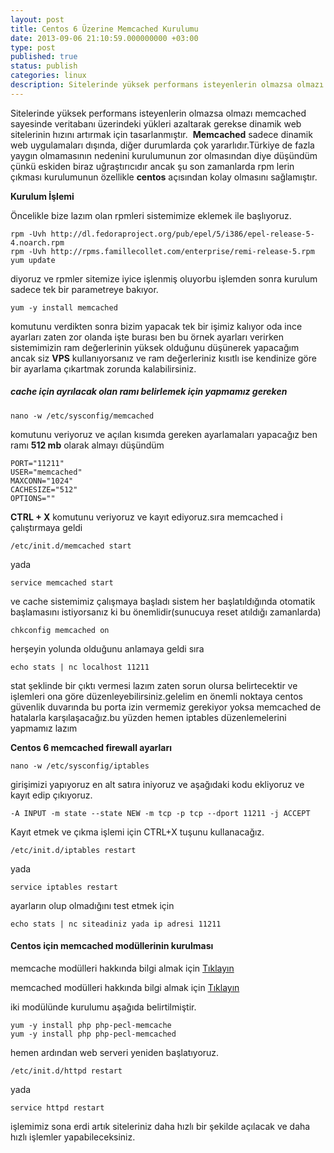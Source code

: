 ```yaml
---
layout: post
title: Centos 6 Üzerine Memcached Kurulumu
date: 2013-09-06 21:10:59.000000000 +03:00
type: post
published: true
status: publish
categories: linux
description: Sitelerinde yüksek performans isteyenlerin olmazsa olmazı memcached,memcache sayesinde veritabanı üzerindeki yükleri azaltarak gerekse dinamik
---
```


Sitelerinde yüksek performans isteyenlerin olmazsa olmazı memcached sayesinde veritabanı üzerindeki yükleri azaltarak gerekse dinamik web sitelerinin hızını artırmak için tasarlanmıştır.&nbsp; **Memcached** sadece dinamik web uygulamaları dışında, diğer durumlarda çok yararlıdır.Türkiye de fazla yaygın olmamasının nedenini kurulumunun zor olmasından diye düşündüm çünkü eskiden biraz uğraştırıcıdır ancak şu son zamanlarda rpm lerin çıkması kurulumunun özellikle **centos** açısından kolay olmasını sağlamıştır.

**Kurulum İşlemi**

Öncelikle bize lazım olan rpmleri sistemimize eklemek ile başlıyoruz.

    rpm -Uvh http://dl.fedoraproject.org/pub/epel/5/i386/epel-release-5-4.noarch.rpm
    rpm -Uvh http://rpms.famillecollet.com/enterprise/remi-release-5.rpm
    yum update

diyoruz ve rpmler sitemize iyice işlenmiş oluyorbu işlemden sonra kurulum sadece tek bir parametreye bakıyor.

    yum -y install memcached

komutunu verdikten sonra bizim yapacak tek bir işimiz kalıyor oda ince ayarları zaten zor olanda işte burası ben bu örnek ayarları verirken sistemimizin ram değerlerinin yüksek olduğunu düşünerek yapacağım ancak siz **VPS** kullanıyorsanız ve ram değerleriniz kısıtlı ise kendinize göre bir ayarlama çıkartmak zorunda kalabilirsiniz.

##### cache için ayrılacak olan ramı belirlemek için yapmamız gereken

    nano -w /etc/sysconfig/memcached

komutunu veriyoruz ve açılan kısımda gereken ayarlamaları yapacağız ben ramı **512 mb** olarak almayı düşündüm

    PORT="11211"
    USER="memcached"
    MAXCONN="1024"
    CACHESIZE="512"
    OPTIONS=""

**CTRL + X** komutunu veriyoruz ve kayıt ediyoruz.sıra memcached i çalıştırmaya geldi

    /etc/init.d/memcached start

yada

    service memcached start

ve cache sistemimiz çalışmaya başladı sistem her başlatıldığında otomatik başlamasını istiyorsanız ki bu önemlidir(sunucuya reset atıldığı zamanlarda)

    chkconfig memcached on

herşeyin yolunda olduğunu anlamaya geldi sıra

    echo stats | nc localhost 11211

stat şeklinde bir çıktı vermesi lazım zaten sorun olursa belirtecektir ve işlemleri ona göre düzenleyebilirsiniz.gelelim en önemli noktaya centos güvenlik duvarında bu porta izin vermemiz gerekiyor yoksa memcached de hatalarla karşılaşacağız.bu yüzden hemen iptables düzenlemelerini yapmamız lazım

**Centos 6 memcached firewall ayarları**

    nano -w /etc/sysconfig/iptables

girişimizi yapıyoruz en alt satıra iniyoruz ve aşağıdaki kodu ekliyoruz ve kayıt edip çıkıyoruz.

    -A INPUT -m state --state NEW -m tcp -p tcp --dport 11211 -j ACCEPT

Kayıt etmek ve çıkma işlemi için CTRL+X tuşunu kullanacağız.

    /etc/init.d/iptables restart

yada

    service iptables restart

ayarların olup olmadığını test etmek için

    echo stats | nc siteadiniz yada ip adresi 11211

#### Centos için memcached modüllerinin kurulması

memcache modülleri hakkında bilgi almak için [Tıklayın](http://tr2.php.net/memcache)

memcached modülleri hakkında bilgi almak için [Tıklayın](https://code.google.com/p/memcached/wiki/NewStart?tm=6)

iki modülünde kurulumu aşağıda belirtilmiştir.

    yum -y install php php-pecl-memcache
    yum -y install php php-pecl-memcached

hemen ardından web serveri yeniden başlatıyoruz.

    /etc/init.d/httpd restart

yada

    service httpd restart

işlemimiz sona erdi artık siteleriniz daha hızlı bir şekilde açılacak ve daha hızlı işlemler yapabileceksiniz.
